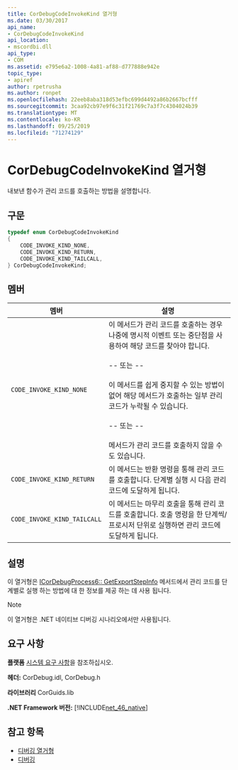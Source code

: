 ```yaml
---
title: CorDebugCodeInvokeKind 열거형
ms.date: 03/30/2017
api_name:
- CorDebugCodeInvokeKind
api_location:
- mscordbi.dll
api_type:
- COM
ms.assetid: e795e6a2-1008-4a81-af88-d777888e942e
topic_type:
- apiref
author: rpetrusha
ms.author: ronpet
ms.openlocfilehash: 22eeb8aba318d53efbc699d4492a86b2667bcfff
ms.sourcegitcommit: 3caa92cb97e9f6c31f21769c7a3f7c4304024b39
ms.translationtype: MT
ms.contentlocale: ko-KR
ms.lasthandoff: 09/25/2019
ms.locfileid: "71274129"
---
```

# <a name="cordebugcodeinvokekind-enumeration"></a>CorDebugCodeInvokeKind 열거형
내보낸 함수가 관리 코드를 호출하는 방법을 설명합니다.  
  
## <a name="syntax"></a>구문  
  
```cpp  
typedef enum CorDebugCodeInvokeKind  
{  
    CODE_INVOKE_KIND_NONE,       
    CODE_INVOKE_KIND_RETURN,     
    CODE_INVOKE_KIND_TAILCALL,   
} CorDebugCodeInvokeKind;  
```  
  
## <a name="members"></a>멤버  
  
|멤버|설명|  
|------------|-----------------|  
|`CODE_INVOKE_KIND_NONE`|이 메서드가 관리 코드를 호출하는 경우 나중에 명시적 이벤트 또는 중단점을 사용하여 해당 코드를 찾아야 합니다.<br /><br /> -- 또는 --<br /><br /> 이 메서드를 쉽게 중지할 수 있는 방법이 없어 해당 메서드가 호출하는 일부 관리 코드가 누락될 수 있습니다.<br /><br /> -- 또는 --<br /><br /> 메서드가 관리 코드를 호출하지 않을 수도 있습니다.|  
|`CODE_INVOKE_KIND_RETURN`|이 메서드는 반환 명령을 통해 관리 코드를 호출합니다. 단계별 실행 시 다음 관리 코드에 도달하게 됩니다.|  
|`CODE_INVOKE_KIND_TAILCALL`|이 메서드는 마무리 호출을 통해 관리 코드를 호출합니다. 호출 명령을 한 단계씩/프로시저 단위로 실행하면 관리 코드에 도달하게 됩니다.|  
  
## <a name="remarks"></a>설명  
 이 열거형은 [ICorDebugProcess6:: GetExportStepInfo](icordebugprocess6-getexportstepinfo-method.md) 메서드에서 관리 코드를 단계별로 실행 하는 방법에 대 한 정보를 제공 하는 데 사용 됩니다.  
  
> [!NOTE]
> 이 열거형은 .NET 네이티브 디버깅 시나리오에서만 사용됩니다.  
  
## <a name="requirements"></a>요구 사항  
 **플랫폼** [시스템 요구 사항](../../get-started/system-requirements.md)을 참조하십시오.  
  
 **헤더:** CorDebug.idl, CorDebug.h  
  
 **라이브러리** CorGuids.lib  
  
 **.NET Framework 버전:** [!INCLUDE[net_46_native](../../../../includes/net-46-native-md.md)]  
  
## <a name="see-also"></a>참고 항목

- [디버깅 열거형](debugging-enumerations.md)
- [디버깅](index.md)
